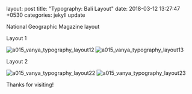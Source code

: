 layout: post
title:  "Typography: Bali Layout"
date:   2018-03-12 13:27:47 +0530
categories: jekyll update

National Geographic Magazine layout

Layout 1

![a015_vanya_typography_layout12](https://user-images.githubusercontent.com/36835039/37271816-7b81a508-25fa-11e8-91df-b71dcb979a59.jpg)
![a015_vanya_typography_layout13](https://user-images.githubusercontent.com/36835039/37271857-a3f1a47a-25fa-11e8-9dd2-ecc0b898ed97.jpg)

Layout 2

![a015_vanya_typography_layout22](https://user-images.githubusercontent.com/36835039/37271873-c194784a-25fa-11e8-917b-2ca968be254d.jpg)
![a015_vanya_typography_layout23](https://user-images.githubusercontent.com/36835039/37271879-c9ff17ec-25fa-11e8-905c-8ecf765055b5.jpg)

Thanks for visiting!

